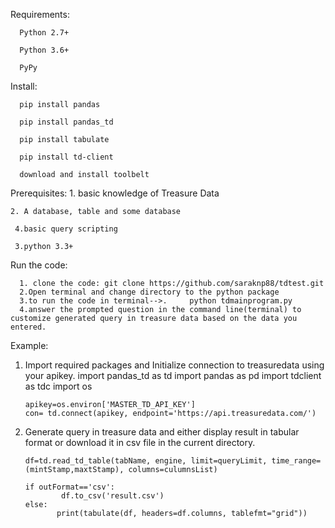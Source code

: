 Requirements:

      Python 2.7+

      Python 3.6+

      PyPy

Install:

      pip install pandas

      pip install pandas_td

      pip install tabulate

      pip install td-client

      download and install toolbelt


Prerequisites:
    1. basic knowledge of Treasure Data
    
    2. A database, table and some database
  
     4.basic query scripting
  
     3.python 3.3+
  
Run the code:

      1. clone the code: git clone https://github.com/saraknp88/tdtest.git
      2.Open terminal and change directory to the python package
      3.to run the code in terminal-->.     python tdmainprogram.py
      4.answer the prompted question in the command line(terminal) to customize generated query in treasure data based on the data you entered.

Example:
   1. Import required packages and Initialize connection to treasuredata using your apikey.
          import pandas_td as td
          import pandas as pd
          import tdclient as tdc
          import os

          apikey=os.environ['MASTER_TD_API_KEY']
          con= td.connect(apikey, endpoint='https://api.treasuredata.com/')

  2. Generate query in treasure data and either display result in tabular format or download it in csv file in the current directory.

         df=td.read_td_table(tabName, engine, limit=queryLimit, time_range=(mintStamp,maxtStamp), columns=culumnsList)

         if outFormat=='csv':
                 df.to_csv('result.csv')
         else:
                print(tabulate(df, headers=df.columns, tablefmt="grid"))
                
                
